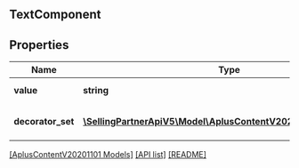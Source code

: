 ## TextComponent

## Properties

Name | Type | Description | Notes
------------ | ------------- | ------------- | -------------
**value** | **string** | The actual plain text. |
**decorator_set** | [**\SellingPartnerApiV5\Model\AplusContentV20201101\Decorator[]**](Decorator.md) | A set of content decorators. | [optional]

[[AplusContentV20201101 Models]](../) [[API list]](../../Api) [[README]](../../../README.md)
